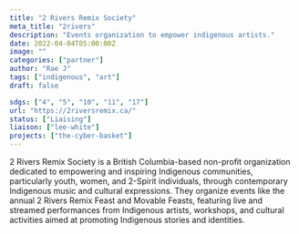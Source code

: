```yaml
---
title: "2 Rivers Remix Society"
meta_title: "2rivers"
description: "Events organization to empower indigenous artists."
date: 2022-04-04T05:00:00Z
image: ""
categories: ["partner"]
author: "Rae J"
tags: ["indigenous", "art"]
draft: false

sdgs: ["4", "5", "10", "11", "17"]
url: "https://2riversremix.ca/"
status: ["Liaising"]
liaison: ["lee-white"]
projects: ["the-cyber-basket"]
---
```


2 Rivers Remix Society is a British Columbia-based non-profit organization dedicated to empowering and inspiring Indigenous communities, particularly youth, women, and 2-Spirit individuals, through contemporary Indigenous music and cultural expressions. They organize events like the annual 2 Rivers Remix Feast and Movable Feasts, featuring live and streamed performances from Indigenous artists, workshops, and cultural activities aimed at promoting Indigenous stories and identities.
